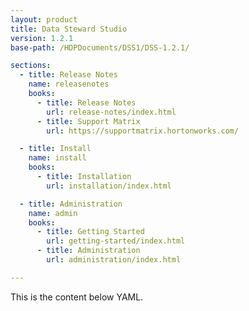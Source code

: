 ```yaml
---
layout: product
title: Data Steward Studio
version: 1.2.1
base-path: /HDPDocuments/DSS1/DSS-1.2.1/

sections:
  - title: Release Notes
    name: releasenotes
    books:
      - title: Release Notes
        url: release-notes/index.html
      - title: Support Matrix
        url: https://supportmatrix.hortonworks.com/

  - title: Install
    name: install
    books:
      - title: Installation
        url: installation/index.html

  - title: Administration
    name: admin
    books:
      - title: Getting Started
        url: getting-started/index.html
      - title: Administration
        url: administration/index.html

---
```


This is the content below YAML.
